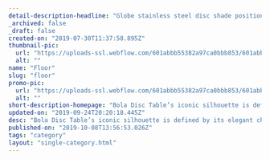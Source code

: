 ```yaml
---
detail-description-headline: "Globe stainless steel disc shade positioned"
_archived: false
_draft: false
created-on: "2019-07-30T11:37:58.895Z"
thumbnail-pic:
  url: "https://uploads-ssl.webflow.com/601abbb55382a97ca0bbb853/601abbb55382a9bdcfbbba73_bel-occhio-chandelier_r3_download.jpg"
  alt: ""
name: "Floor"
slug: "floor"
promo-pic:
  url: "https://uploads-ssl.webflow.com/601abbb55382a97ca0bbb853/601abbb55382a9d164bbbabf_013-SwellBrass_Essence_300.jpg"
  alt: ""
short-description-homepage: "Bola Disc Table’s iconic silhouette is defined by its elegant chromed stainless steel disc shade positioned."
updated-on: "2019-09-24T20:20:18.445Z"
desc: "Bola Disc Table’s iconic silhouette is defined by its elegant chromed stainless steel disc shade positioned at 45 degrees while elevated by an opaline glass globe diffusor that appears to float over its marble cylinder base. "
published-on: "2019-10-08T13:56:53.026Z"
tags: "category"
layout: "single-category.html"
---
```



